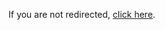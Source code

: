 <!DOCTYPE html>
<html>
  <head>
    <meta http-equiv="refresh" content="0; url="renewing-wondrous-reptile.ngrok-free.app">
    <title>Redirecting…</title>
  </head>
  <body>
    <p>If you are not redirected, <a href="renewing-wondrous-reptile.ngrok-free.app">click here</a>.</p>
  </body>
</html>
